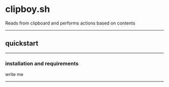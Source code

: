 # clipboy.sh

Reads from clipboard and performs actions based on contents

---

## quickstart

---

### installation and requirements

write me

---
